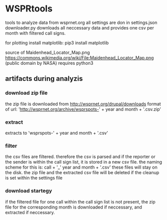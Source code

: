 # WSPRtools
tools to analyze data from wsprnet.org
all settings are don in settings.json
downloader.py downloads all neccessary data and provides one csv per month with filtered call signs.

for plotting install matplotlib: pip3 install matplotlib


source of Maidenhead_Locator_Map.png https://commons.wikimedia.org/wiki/File:Maidenhead_Locator_Map.png (public domain by NASA)
requires python3

## artifacts during analyzis
### download zip file
the zip file is downloaded from http://wsprnet.org/drupal/downloads 
format of url: 'http://wsprnet.org/archive/wsprspots-' + year and month + '.csv.zip'
### extract
extracts to 'wsprspots-' + year and month + '.csv'
### filter
the csv files are filtered. therefore the csv is parsed and if the reporter or the sender is within the call sign list, it is stored in a new csv file. the naming scheme for this is: call + '_' year and month + '.csv'
these files will stay on the disk. the zip file and the extracted csv file will be deleted if the cleanup is set within the settings file
### download startegy
if the filtered file for one call within the call sign list is not present, the zip file for the corresponding month is downloaded if neccessary, and extracted if neccessary.